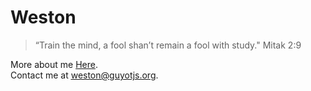 # Weston 

> “Train the mind, a fool shan’t remain a fool with study." Mitak 2:9

More about me [Here](https://classicmc-studios.github.io/Westonism/snowstorm/).<br/>
Contact me at <u>weston@guyotjs.org</u>.

